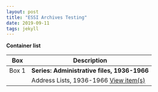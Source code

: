 ```yaml
---
layout: post
title: "ESSI Archives Testing"
date: 2019-09-11
tags: jekyll
---
```


**Container list**

| Box | Description |
| ----- | ------------------------------------------- |
| Box 1 | **Series: Administrative files, 1936-1966** |
|       | Address Lists, 1936-1966 <a href="http://webapp-devel.dlib.indiana.edu/pages_devel/concern/scanned_resources/tb8515n473.uv" onclick="return !window.open(this.href, 'ESSI', 'width=900,height=600')" target="_blank">View item(s)</a>|     

